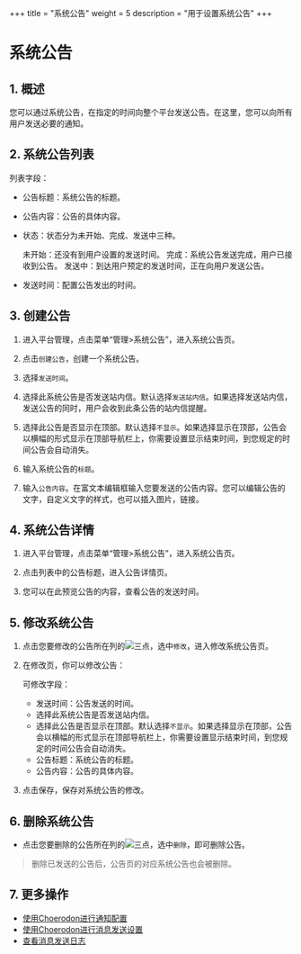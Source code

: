 +++
title = "系统公告"
weight = 5
description = "用于设置系统公告"
+++

# 系统公告

## 1. 概述
您可以通过系统公告，在指定的时间向整个平台发送公告。在这里，您可以向所有用户发送必要的通知。

## 2. 系统公告列表

列表字段：

- 公告标题：系统公告的标题。

- 公告内容：公告的具体内容。

- 状态：状态分为未开始、完成、发送中三种。

    未开始：还没有到用户设置的发送时间。
    完成：系统公告发送完成，用户已接收到公告。
    发送中：到达用户预定的发送时间，正在向用户发送公告。

- 发送时间：配置公告发出的时间。


## 3. 创建公告

1. 进入平台管理，点击菜单“管理>系统公告”，进入系统公告页。

1. 点击`创建公告`，创建一个系统公告。

1. 选择`发送时间`。

1. 选择此系统公告是否发送站内信。默认选择`发送站内信`。如果选择发送站内信，发送公告的同时，用户会收到此条公告的站内信提醒。

1. 选择此公告是否显示在顶部。默认选择`不显示`。如果选择显示在顶部，公告会以横幅的形式显示在顶部导航栏上，你需要设置显示结束时间，到您规定的时间公告会自动消失。

1. 输入系统公告的`标题`。

1. 输入`公告内容`。在富文本编辑框输入您要发送的公告内容。您可以编辑公告的文字，自定义文字的样式，也可以插入图片，链接。


## 4. 系统公告详情

1. 进入平台管理，点击菜单“管理>系统公告”，进入系统公告页。

2. 点击列表中的公告标题，进入公告详情页。

3. 您可以在此预览公告的内容，查看公告的发送时间。

## 5. 修改系统公告

1. 点击您要修改的公告所在列的![三点](/docs/user-guide/manager-guide/image/more-vert.png)，选中`修改`，进入修改系统公告页。
2. 在修改页，你可以修改公告：

    可修改字段：
    - 发送时间：公告发送的时间。
    - 选择此系统公告是否发送站内信。
    - 选择此公告是否显示在顶部。默认选择`不显示`。如果选择显示在顶部，公告会以横幅的形式显示在顶部导航栏上，你需要设置显示结束时间，到您规定的时间公告会自动消失。
    - 公告标题：系统公告的标题。
    - 公告内容：公告的具体内容。

3. 点击保存，保存对系统公告的修改。

## 6. 删除系统公告

- 点击您要删除的公告所在列的![三点](/docs/user-guide/manager-guide/image/more-vert.png)，选中`删除`，即可删除公告。

<blockquote class="note">
         删除已发送的公告后，公告页的对应系统公告也会被删除。
      </blockquote>

## 7. 更多操作

- [使用Choerodon进行通知配置](../message-config)
- [使用Choerodon进行消息发送设置](../message)
- [查看消息发送日志](../email-log)